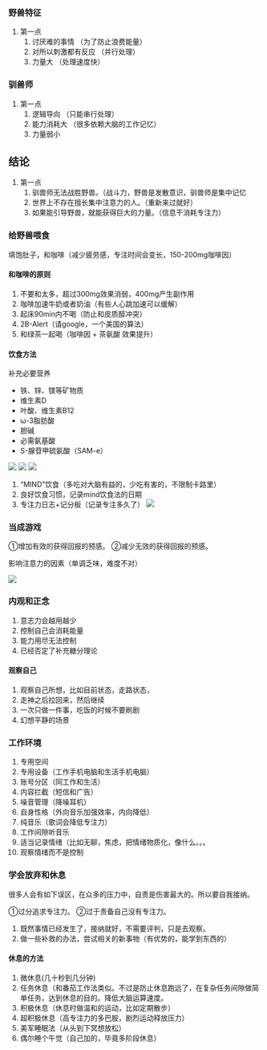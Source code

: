 ### 野兽特征
1. 第一点
	1. 讨厌难的事情 （为了防止浪费能量）
	2. 对所以刺激都有反应 （并行处理）
	3. 力量大 （处理速度快）

### 驯兽师
1. 第一点
	1. 逻辑导向 （只能串行处理）
	2. 能力消耗大 （很多依赖大脑的工作记忆）
	3. 力量弱小

## 结论
1. 第一点
	1. 驯兽师无法战胜野兽。（战斗力，野兽是发散意识，驯兽师是集中记忆
	2. 世界上不存在擅长集中注意力的人。（重新来过就好）
	3. 如果能引导野兽，就能获得巨大的力量。（信息干消耗专注力）

### 给野兽喂食
填饱肚子，和咖啡（减少疲劳感，专注时间会变长，150-200mg咖啡因）
#### 和咖啡的原则
1. 不要和太多，超过300mg效果消弱，400mg产生副作用
2. 咖啡加速牛奶或者奶油（有些人心跳加速可以缓解）
3. 起床90min内不喝（防止和皮质醇冲突）
4. 2B-Alert（请google，一个美国的算法）
5. 和绿茶一起喝（咖啡因 + 茶氨酸 效果提升）

#### 饮食方法

补充必要营养

- 铁、锌、镁等矿物质
- 维生素D
- 叶酸、维生素B12
- ω-3脂肪酸
- 胆碱
- 必需氨基酸
- S-腺苷甲硫氨酸（SAM-e）

![](./asserts/Pasted%20image%2020221110094926.png)
![](asserts/Pasted%20image%2020221110094935.png)
![](asserts/Pasted%20image%2020221110095017.png)

1. “MIND”饮食（多吃对大脑有益的，少吃有害的，不限制卡路里）
2. 良好饮食习惯，记录mind饮食法的日期
3. 专注力日志+记分板（记录专注多久了）
![](asserts/Pasted%20image%2020221110095120.png)

### 当成游戏
①增加有效的获得回报的预感。
②减少无效的获得回报的预感。

影响注意力的因素（单调乏味，难度不对）

![](asserts/Pasted%20image%2020221110095355.png)
### 内观和正念
1. 意志力会越用越少
2. 控制自己会消耗能量
3. 能力用尽无法控制
4. 已经否定了补充糖分理论

#### 观察自己
1. 观察自己所想，比如目前状态，走路状态，
2. 走神之后拉回来，然后继续
3. 一次只做一件事，吃饭的时候不要刷剧
4. 幻想平静的场景

### 工作环境
1. 专用空间
2. 专用设备（工作手机电脑和生活手机电脑）
3. 账号分区（同工作和生活）
4. 内容拦截（短信和广告）
5. 噪音管理（降噪耳机）
6. 自身性格（外向音乐加强效率，内向降低）
7. 纯音乐（歌词会降低专注力）
8. 工作间隙听音乐
9. 适当记录情绪（比如无聊，焦虑，把情绪物质化，像什么。。。
10. 观察情绪而不是控制

### 学会放弃和休息
很多人会有如下误区，在众多的压力中，自责是伤害最大的。所以要自我接纳。

①过分追求专注力。
②过于责备自己没有专注力。

1. 既然事情已经发生了，接纳就好，不需要评判，只是去观察。
2. 做一些补救的办法，尝试相关的新事物（有优势的，能学到东西的）

#### 休息的方法
1. 微休息(几十秒到几分钟)
2. 任务休息（和番茄工作法类似。不过是防止休息跑远了，在复杂任务间隙做简单任务，达到休息的目的。降低大脑运算速度。
3. 积极休息（休息时做温和的运动，比如定期散步）
4. 超积极休息（高专注力的多巴胺，剧烈运动释放压力）
5. 美军睡眠法（从头到下冥想放松）
6. 偶尔睡个午觉（自己加的，毕竟多阶段休息）